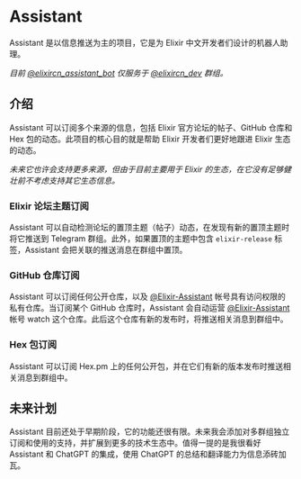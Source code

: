 # Assistant

Assistant 是以信息推送为主的项目，它是为 Elixir 中文开发者们设计的机器人助理。

_目前 [@elixircn_assistant_bot](https://t.me/elixircn_assistant_bot) 仅服务于 [@elixircn_dev](https://t.me/elixircn_dev) 群组。_

## 介绍

Assistant 可以订阅多个来源的信息，包括 Elixir 官方论坛的帖子、GitHub 仓库和 Hex 包的动态。此项目的核心目的就是帮助 Elixir 开发者们更好地跟进 Elixir 生态的动态。

_未来它也许会支持更多来源，但由于目前主要用于 Elixir 的生态，在它没有足够健壮前不考虑支持其它生态信息。_

### Elixir 论坛主题订阅

Assistant 可以自动检测论坛的置顶主题（帖子）动态，在发现有新的置顶主题时将它推送到 Telegram 群组。此外，如果置顶的主题中包含 `elixir-release` 标签，Assistant 会把关联的推送消息在群组中置顶。

### GitHub 仓库订阅

Assistant 可以订阅任何公开仓库，以及 [@Elixir-Assistant](https://github.com/Elixir-Assistant) 帐号具有访问权限的私有仓库。当订阅某个 GitHub 仓库时，Assistant 会自动运营 [@Elixir-Assistant](https://github.com/Elixir-Assistant) 帐号 watch 这个仓库。此后这个仓库有新的发布时，将推送相关消息到群组中。

### Hex 包订阅

Assistant 可以订阅 Hex.pm 上的任何公开包，并在它们有新的版本发布时推送相关消息到群组中。

## 未来计划

Assistant 目前还处于早期阶段，它的功能还很有限。未来我会添加对多群组独立订阅和使用的支持，并扩展到更多的技术生态中。值得一提的是我很看好 Assistant 和 ChatGPT 的集成，使用 ChatGPT 的总结和翻译能力为信息添砖加瓦。
